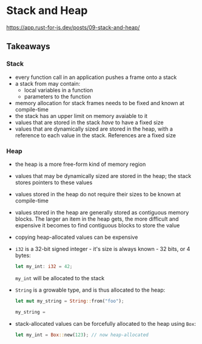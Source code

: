 # Stack and Heap

https://app.rust-for-js.dev/posts/09-stack-and-heap/

## Takeaways

### Stack

- every function call in an application pushes a frame onto a stack
- a stack from may contain:
  - local variables in a function
  - parameters to the function
- memory allocation for stack frames needs to be fixed and known at compile-time
- the stack has an upper limit on memory avaiable to it
- values that are stored in the stack _have_ to have a fixed size
- values that are dynamically sized are stored in the heap, with a reference to
  each value in the stack. References are a fixed size

### Heap

- the heap is a more free-form kind of memory region
- values that may be dynamically sized are stored in the heap; the stack stores
  pointers to these values
- values stored in the heap do not require their sizes to be known at
  compile-time
- values stored in the heap are generally stored as contiguous memory blocks.
  The larger an item in the heap gets, the more difficult and expensive it
  becomes to find contiguous blocks to store the value
- copying heap-allocated values can be expensive
- `i32` is a 32-bit signed integer - it's size is always known - 32 bits, or 4
  bytes:

  ```rust
  let my_int: i32 = 42;
  ```

  `my_int` will be allocated to the stack

- `String` is a growable type, and is thus allocated to the heap:

  ```rust
  let mut my_string = String::from("foo");

  my_string =
  ```

- stack-allocated values can be forcefully allocated to the heap using `Box`:

  ```rust
  let my_int = Box::new(123); // now heap-allocated
  ```
